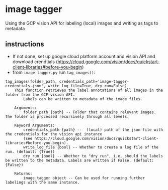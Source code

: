 # image tagger

Using the GCP vision API for labeling (local) images and writing as tags to metadata

## instructions
- If not done, set up google cloud platform account and vision API and download crendtials (https://cloud.google.com/vision/docs/quickstart-client-libraries#before-you-begin)
- from `image-tagger.py` run `tag_images()`:
```
tag_images(folder_path, credentials_path='image-tagger-credentials.json', write_log_file=True, dry_run=False)
    This function retrieves the label annotations of all images in the folder from the GCP vision API.
        Labels can be written to metadata of the image files.
     
    Arguments:
        folder_path {path} -- Folder that contains relevant images. The folder is processed recursively through all levels.
     
    Keyword Arguments:
        credentials_path {path} --  (local) path of the json file with the credentials for the vision api instance 
        (see https://cloud.google.com/vision/docs/quickstart-client-libraries#before-you-begin).
        write_log_file {bool} -- Whether to create a log file of the run. (default: {True})
        dry_run {bool} -- Whether to "dry run", i.e. should the labels be written to the metadata. Labels are written if False. (default: {False})
     
    Returns:
        image_tagger object -- Can be used for running further labelings with the same instance.
```